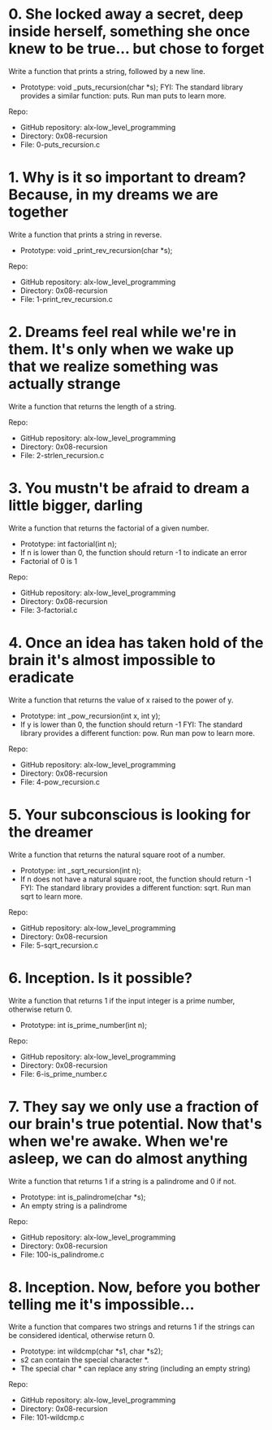 # 0. She locked away a secret, deep inside herself, something she once knew to be true... but chose to forget

Write a function that prints a string, followed by a new line.

- Prototype: void _puts_recursion(char *s);
FYI: The standard library provides a similar function: puts. Run man puts to learn more.

Repo:
- GitHub repository: alx-low_level_programming
- Directory: 0x08-recursion
- File: 0-puts_recursion.c
   
# 1. Why is it so important to dream? Because, in my dreams we are together

Write a function that prints a string in reverse.

- Prototype: void _print_rev_recursion(char *s);

Repo:
- GitHub repository: alx-low_level_programming
- Directory: 0x08-recursion
- File: 1-print_rev_recursion.c
   
# 2. Dreams feel real while we're in them. It's only when we wake up that we realize something was actually strange

Write a function that returns the length of a string.

Repo:
- GitHub repository: alx-low_level_programming
- Directory: 0x08-recursion
- File: 2-strlen_recursion.c
   
# 3. You mustn't be afraid to dream a little bigger, darling

Write a function that returns the factorial of a given number.

- Prototype: int factorial(int n);
- If n is lower than 0, the function should return -1 to indicate an error
- Factorial of 0 is 1

Repo:
- GitHub repository: alx-low_level_programming
- Directory: 0x08-recursion
- File: 3-factorial.c
   
# 4. Once an idea has taken hold of the brain it's almost impossible to eradicate

Write a function that returns the value of x raised to the power of y.

- Prototype: int _pow_recursion(int x, int y);
- If y is lower than 0, the function should return -1
FYI: The standard library provides a different function: pow. Run man pow to learn more.

Repo:
- GitHub repository: alx-low_level_programming
- Directory: 0x08-recursion
- File: 4-pow_recursion.c
   
# 5. Your subconscious is looking for the dreamer

Write a function that returns the natural square root of a number.

- Prototype: int _sqrt_recursion(int n);
- If n does not have a natural square root, the function should return -1
FYI: The standard library provides a different function: sqrt. Run man sqrt to learn more.

Repo:
- GitHub repository: alx-low_level_programming
- Directory: 0x08-recursion
- File: 5-sqrt_recursion.c
   
# 6. Inception. Is it possible?

Write a function that returns 1 if the input integer is a prime number, otherwise return 0.

- Prototype: int is_prime_number(int n);

Repo:
- GitHub repository: alx-low_level_programming
- Directory: 0x08-recursion
- File: 6-is_prime_number.c
   
# 7. They say we only use a fraction of our brain's true potential. Now that's when we're awake. When we're asleep, we can do almost anything

Write a function that returns 1 if a string is a palindrome and 0 if not.

- Prototype: int is_palindrome(char *s);
- An empty string is a palindrome

Repo:
- GitHub repository: alx-low_level_programming
- Directory: 0x08-recursion
- File: 100-is_palindrome.c
   
# 8. Inception. Now, before you bother telling me it's impossible...

Write a function that compares two strings and returns 1 if the strings can be considered identical, otherwise return 0.

- Prototype: int wildcmp(char *s1, char *s2);
- s2 can contain the special character *.
- The special char * can replace any string (including an empty string)
 
Repo:
- GitHub repository: alx-low_level_programming
- Directory: 0x08-recursion
- File: 101-wildcmp.c